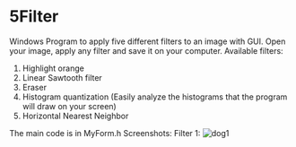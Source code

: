 # 5Filter
Windows Program to apply five different filters to an image with GUI.
Open your image, apply any filter and save it on your computer. Available filters:
1) Highlight orange 
2) Linear Sawtooth filter 
3) Eraser 
4) Histogram quantization (Easily analyze the histograms that the program will draw on your screen) 
5) Horizontal Nearest Neighbor

The main code is in MyForm.h
Screenshots:
  Filter 1:
![dog1](https://user-images.githubusercontent.com/37930588/179540384-b1dae6fd-5416-462c-b6c2-1c72bd8caf14.jpg)

